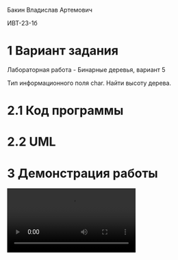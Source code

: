 Бакин Владислав Артемович

ИВТ-23-1б

# 1 Вариант задания

Лабораторная работа - Бинарные деревья, вариант 5

Тип информационного поля char. Найти высоту дерева.

# 2.1 Код программы

# 2.2 UML

# 3 Демонстрация работы

<video src="vids/vid.mp4" controls></video>